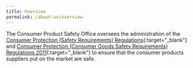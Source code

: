 ```yaml
---
title: Overview
permalink: /about-us/overview
---
```

The Consumer Product Safety Office oversees the administration of the [Consumer Protection (Safety Requirements) Regulations](https://sso.agc.gov.sg/SL/CPTDSRA1975-RG1?DocDate=20181010&ValidDate=20181011){:target="_blank"} and [Consumer Protection (Consumer Goods Safety Requirements) Regulations 2011](https://sso.agc.gov.sg/SL/CPTDSRA1975-S113-2011){:target="_blank"} to ensure that the consumer products suppliers put on the market are safe.
